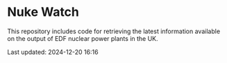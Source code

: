 # Nuke Watch

This repository includes code for retrieving the latest information available on the output of EDF nuclear power plants in the UK.

Last updated: 2024-12-20 16:16